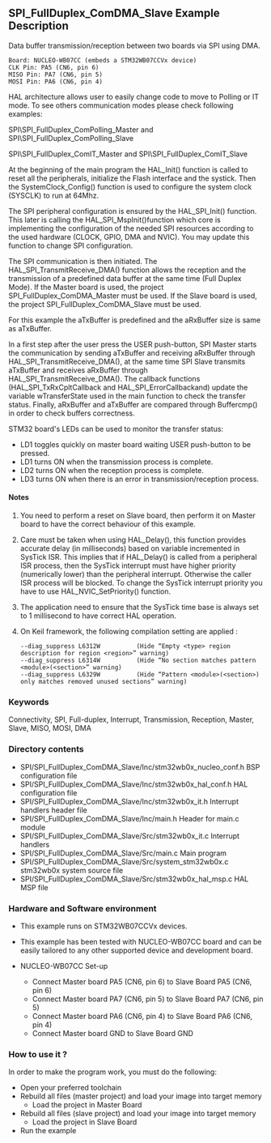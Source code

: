 ## <b>SPI_FullDuplex_ComDMA_Slave Example Description</b>

Data buffer transmission/reception between two boards via SPI using DMA.

    Board: NUCLEO-WB07CC (embeds a STM32WB07CCVx device)
    CLK Pin: PA5 (CN6, pin 6)
    MISO Pin: PA7 (CN6, pin 5)
    MOSI Pin: PA6 (CN6, pin 4)

HAL architecture allows user to easily change code to move to Polling or IT 
mode. To see others communication modes please check following examples:

SPI\SPI_FullDuplex_ComPolling_Master and SPI\SPI_FullDuplex_ComPolling_Slave

SPI\SPI_FullDuplex_ComIT_Master and SPI\SPI_FullDuplex_ComIT_Slave

At the beginning of the main program the HAL_Init() function is called to reset 
all the peripherals, initialize the Flash interface and the systick.
Then the SystemClock_Config() function is used to configure the system
clock (SYSCLK) to run at 64Mhz.

The SPI peripheral configuration is ensured by the HAL_SPI_Init() function.
This later is calling the HAL_SPI_MspInit()function which core is implementing
the configuration of the needed SPI resources according to the used hardware (CLOCK, 
GPIO, DMA and NVIC). You may update this function to change SPI configuration.

The SPI communication is then initiated.
The HAL_SPI_TransmitReceive_DMA() function allows the reception and the 
transmission of a predefined data buffer at the same time (Full Duplex Mode). 
If the Master board is used, the project SPI_FullDuplex_ComDMA_Master must be used.
If the Slave board is used, the project SPI_FullDuplex_ComDMA_Slave must be used.

For this example the aTxBuffer is predefined and the aRxBuffer size is same as aTxBuffer.

In a first step after the user press the USER push-button, SPI Master starts the 
communication by sending aTxBuffer and receiving aRxBuffer through 
HAL_SPI_TransmitReceive_DMA(), at the same time SPI Slave transmits aTxBuffer 
and receives aRxBuffer through HAL_SPI_TransmitReceive_DMA(). 
The callback functions (HAL_SPI_TxRxCpltCallback and HAL_SPI_ErrorCallbackand) update 
the variable wTransferState used in the main function to check the transfer status.
Finally, aRxBuffer and aTxBuffer are compared through Buffercmp() in order to 
check buffers correctness.  

STM32 board's LEDs can be used to monitor the transfer status:

 - LD1 toggles quickly on master board waiting USER push-button to be pressed.
 - LD1 turns ON when the transmission process is complete.
 - LD2 turns ON when the reception process is complete.
 - LD3 turns ON when there is an error in transmission/reception process.  

#### <b>Notes</b>

 1. You need to perform a reset on Slave board, then perform it on Master board
      to have the correct behaviour of this example.
      
 2. Care must be taken when using HAL_Delay(), this function provides accurate delay (in milliseconds)
      based on variable incremented in SysTick ISR. This implies that if HAL_Delay() is called from
      a peripheral ISR process, then the SysTick interrupt must have higher priority (numerically lower)
      than the peripheral interrupt. Otherwise the caller ISR process will be blocked.
      To change the SysTick interrupt priority you have to use HAL_NVIC_SetPriority() function.
      
 3. The application need to ensure that the SysTick time base is always set to 1 millisecond
      to have correct HAL operation.

 4. On Keil framework, the following compilation setting are applied :
    
        --diag_suppress L6312W          (Hide “Empty <type> region description for region <region>” warning)
        --diag_suppress L6314W          (Hide “No section matches pattern <module>(<section>” warning)
        --diag_suppress L6329W          (Hide “Pattern <module>(<section>) only matches removed unused sections” warning)
    
### <b>Keywords</b>

Connectivity, SPI, Full-duplex, Interrupt, Transmission, Reception, Master, Slave, MISO, MOSI, DMA

### <b>Directory contents</b> 

  - SPI/SPI_FullDuplex_ComDMA_Slave/Inc/stm32wb0x_nucleo_conf.h     BSP configuration file
  - SPI/SPI_FullDuplex_ComDMA_Slave/Inc/stm32wb0x_hal_conf.h   HAL configuration file
  - SPI/SPI_FullDuplex_ComDMA_Slave/Inc/stm32wb0x_it.h         Interrupt handlers header file
  - SPI/SPI_FullDuplex_ComDMA_Slave/Inc/main.h                 Header for main.c module  
  - SPI/SPI_FullDuplex_ComDMA_Slave/Src/stm32wb0x_it.c         Interrupt handlers
  - SPI/SPI_FullDuplex_ComDMA_Slave/Src/main.c                 Main program
  - SPI/SPI_FullDuplex_ComDMA_Slave/Src/system_stm32wb0x.c     stm32wb0x system source file
  - SPI/SPI_FullDuplex_ComDMA_Slave/Src/stm32wb0x_hal_msp.c    HAL MSP file

### <b>Hardware and Software environment</b> 

  - This example runs on STM32WB07CCVx devices.

  - This example has been tested with NUCLEO-WB07CC board and can be
    easily tailored to any other supported device and development board.

  - NUCLEO-WB07CC Set-up
    - Connect Master board PA5 (CN6, pin 6) to Slave Board PA5 (CN6, pin 6)
    - Connect Master board PA7 (CN6, pin 5) to Slave Board PA7 (CN6, pin 5)
    - Connect Master board PA6 (CN6, pin 4) to Slave Board PA6 (CN6, pin 4)
    - Connect Master board GND  to Slave Board GND

### <b>How to use it ?</b>

In order to make the program work, you must do the following:

 - Open your preferred toolchain 
 - Rebuild all files (master project) and load your image into target memory
    - Load the project in Master Board
 - Rebuild all files (slave project) and load your image into target memory
    - Load the project in Slave Board
 - Run the example

